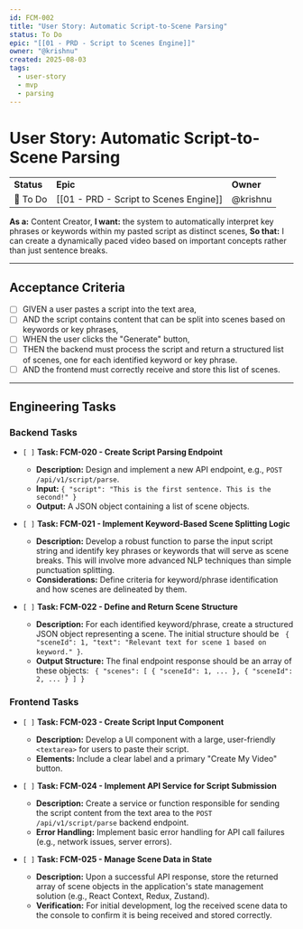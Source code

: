 ```yaml
---
id: FCM-002
title: "User Story: Automatic Script-to-Scene Parsing"
status: To Do
epic: "[[01 - PRD - Script to Scenes Engine]]"
owner: "@krishnu"
created: 2025-08-03
tags:
  - user-story
  - mvp
  - parsing
---
```


# User Story: Automatic Script-to-Scene Parsing

|            |                                           |           |
| ---------- | ----------------------------------------- | --------- |
| **Status** | **Epic**                                  | **Owner** |
| 🧊 To Do   | [[01 - PRD - Script to Scenes Engine]]    | @krishnu  |

**As a:** Content Creator,
**I want:** the system to automatically interpret key phrases or keywords within my pasted script as distinct scenes,
**So that:** I can create a dynamically paced video based on important concepts rather than just sentence breaks.

---

## Acceptance Criteria

- [ ] GIVEN a user pastes a script into the text area,
- [ ] AND the script contains content that can be split into scenes based on keywords or key phrases,
- [ ] WHEN the user clicks the "Generate" button,
- [ ] THEN the backend must process the script and return a structured list of scenes, one for each identified keyword or key phrase.
- [ ] AND the frontend must correctly receive and store this list of scenes.

---

## Engineering Tasks

### Backend Tasks

- `[ ]` **Task: FCM-020 - Create Script Parsing Endpoint**
    - **Description:** Design and implement a new API endpoint, e.g., `POST /api/v1/script/parse`.
    - **Input:** `{ "script": "This is the first sentence. This is the second!" }`
    - **Output:** A JSON object containing a list of scene objects.

- `[ ]` **Task: FCM-021 - Implement Keyword-Based Scene Splitting Logic**
    - **Description:** Develop a robust function to parse the input script string and identify key phrases or keywords that will serve as scene breaks. This will involve more advanced NLP techniques than simple punctuation splitting.
    - **Considerations:** Define criteria for keyword/phrase identification and how scenes are delineated by them.

- `[ ]` **Task: FCM-022 - Define and Return Scene Structure**
    - **Description:** For each identified keyword/phrase, create a structured JSON object representing a scene. The initial structure should be ` { "sceneId": 1, "text": "Relevant text for scene 1 based on keyword." }`.
    - **Output Structure:** The final endpoint response should be an array of these objects: ` { "scenes": [ { "sceneId": 1, ... }, { "sceneId": 2, ... } ] }`

### Frontend Tasks

- `[ ]` **Task: FCM-023 - Create Script Input Component**
    - **Description:** Develop a UI component with a large, user-friendly `<textarea>` for users to paste their script.
    - **Elements:** Include a clear label and a primary "Create My Video" button.

- `[ ]` **Task: FCM-024 - Implement API Service for Script Submission**
    - **Description:** Create a service or function responsible for sending the script content from the text area to the `POST /api/v1/script/parse` backend endpoint.
    - **Error Handling:** Implement basic error handling for API call failures (e.g., network issues, server errors).

- `[ ]` **Task: FCM-025 - Manage Scene Data in State**
    - **Description:** Upon a successful API response, store the returned array of scene objects in the application's state management solution (e.g., React Context, Redux, Zustand).
    - **Verification:** For initial development, log the received scene data to the console to confirm it is being received and stored correctly.
